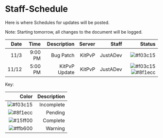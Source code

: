 # Staff-Schedule
Here is where Schedules for updates will be posted.

Note: Starting tomorrow, all changes to the document will be logged.


| Date | Time | Description | Server | Staff | Status |
| -----:| ------:| ---------------:| ---------:| ------:| -----:|
| 11/3 | 9:00 PM | Bug Patch | KitPvP | JustADev |![#f03c15](https://placehold.it/15/f03c15/000000?text=+) |
| 11/12 | 5:00 PM | KitPvP Update| KitPvP | JustADev | ![#f03c15](https://placehold.it/15/f03c15/000000?text=+) ![#8f1ecc](https://placehold.it/15/8f1ecc/000000?text=+) |


Key:

| Color | Description |
| ----:| ------------:|
|![#f03c15](https://placehold.it/15/f03c15/000000?text=+) |Incomplete|
|![#8f1ecc](https://placehold.it/15/8f1ecc/000000?text=+) |Pending|  
|![#15ff00](https://placehold.it/15/15ff00/000000?text=+) |Complete|
|![#ffb600](https://placehold.it/15/ffb600/000000?text=+) |Warning|


